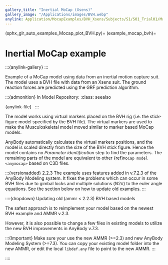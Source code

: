 ```yaml
---
gallery_title: "Inertial MoCap (Xsens)"
gallery_image: "/Applications/images/BVH.webp"
anylink: Application/MocapExamples/BVH_Xsens/Subjects/S1/S01_Trial01/Main.any
---
```


(sphx_glr_auto_examples_Mocap_plot_BVH.py)=
(example_mocap_bvh)=
# Inertial MoCap example

:::{anylink-gallery} 
:::

Example of a MoCap model using data from an inertial motion capture suit.
The model uses a BVH file with data from an Xsens suit. The ground reaction
forces are predicted using the GRF prediction algorithm.


:::{admonition} In Model Repository:
:class: seealso

{anylink-file}` `
:::

The model works using virtual markers placed on the BVH rig (i.e. the stick-figure
model specified by the BVH file). The virtual markers are used to make the
Musculoskeletal model moved similar to marker based MoCap models.

AnyBody automatically calculates the virtual markers positions, and the model is scaled directly from
the size of the BVH stick figure. Hence the model contains no *Parameter identification* step to find the parameters.
The remaining parts of the model are equivalent to other {ref}`MoCap model <anymocap>`  based on C3D files.



:::{versionadded} 2.2.3 The example uses features added in v.7.2.3 of the AnyBody Modeling system. It fixes the problems which can occur in some BVH files due to gimbal locks and multiple solutions ($N2\pi$) to the euler angle equations. See the section below on how to update old examples.
:::


::::{dropdown} Updating old (ammr \< 2.2.3) BVH based models

The safest approach is to reimplement your model based on the newest BVH example and AMMR v.2.3.

However, it is also possible to change a few files in existing models to utilize the
new BVH improvements in AnyBody v.7.3.

:::{Important}
Make sure your use the new AMMR (>=2.3) and new AnyBody Modeling System (>=7.3).
You can copy your existing model folder into the new AMMR, or edit the local `libdef.any` file to point to the new AMMR.
:::

::::
